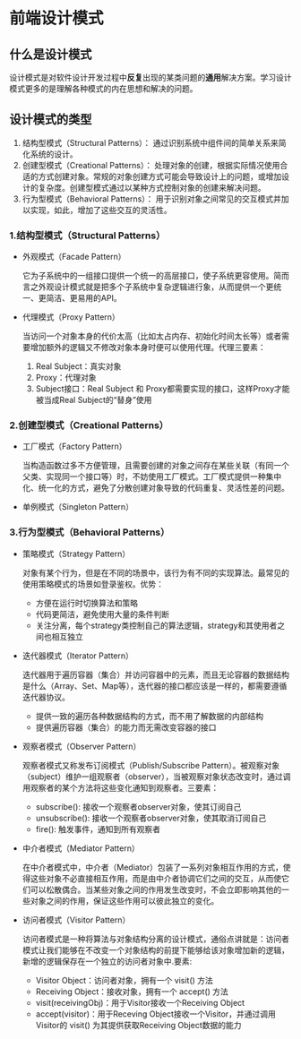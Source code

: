# 前端设计模式

## 什么是设计模式
设计模式是对软件设计开发过程中**反复**出现的某类问题的**通用**解决方案。学习设计模式更多的是理解各种模式的内在思想和解决的问题。

## 设计模式的类型
1. 结构型模式（Structural Patterns）： 通过识别系统中组件间的简单关系来简化系统的设计。
2. 创建型模式（Creational Patterns）： 处理对象的创建，根据实际情况使用合适的方式创建对象。常规的对象创建方式可能会导致设计上的问题，或增加设计的复杂度。创建型模式通过以某种方式控制对象的创建来解决问题。
3. 行为型模式（Behavioral Patterns）： 用于识别对象之间常见的交互模式并加以实现，如此，增加了这些交互的灵活性。

### 1.结构型模式（Structural Patterns）

-  外观模式（Facade Pattern）

    它为子系统中的一组接口提供一个统一的高层接口，使子系统更容使用。简而言之外观设计模式就是把多个子系统中复杂逻辑进行象，从而提供一个更统一、更简洁、更易用的API。

- 代理模式（Proxy Pattern）

    当访问一个对象本身的代价太高（比如太占内存、初始化时间太长等）或者需要增加额外的逻辑又不修改对象本身时便可以使用代理。代理三要素：
    1. Real Subject：真实对象
    2. Proxy：代理对象
    3. Subject接口：Real Subject 和 Proxy都需要实现的接口，这样Proxy才能被当成Real Subject的“替身”使用

### 2.创建型模式（Creational Patterns）

- 工厂模式（Factory Pattern）

    当构造函数过多不方便管理，且需要创建的对象之间存在某些关联（有同一个父类、实现同一个接口等）时，不妨使用工厂模式。工厂模式提供一种集中化、统一化的方式，避免了分散创建对象导致的代码重复、灵活性差的问题。

- 单例模式（Singleton Pattern）


### 3.行为型模式（Behavioral Patterns）
 
- 策略模式（Strategy Pattern）

    对象有某个行为，但是在不同的场景中，该行为有不同的实现算法。最常见的使用策略模式的场景如登录鉴权。优势：
    - 方便在运行时切换算法和策略
    - 代码更简洁，避免使用大量的条件判断
    - 关注分离，每个strategy类控制自己的算法逻辑，strategy和其使用者之间也相互独立

- 迭代器模式（Iterator Pattern）

    迭代器用于遍历容器（集合）并访问容器中的元素，而且无论容器的数据结构是什么（Array、Set、Map等），迭代器的接口都应该是一样的，都需要遵循迭代器协议。

    - 提供一致的遍历各种数据结构的方式，而不用了解数据的内部结构
    - 提供遍历容器（集合）的能力而无需改变容器的接口

- 观察者模式（Observer Pattern）

    观察者模式又称发布订阅模式（Publish/Subscribe Pattern）。被观察对象（subject）维护一组观察者（observer），当被观察对象状态改变时，通过调用观察者的某个方法将这些变化通知到观察者。三要素：

    - subscribe(): 接收一个观察者observer对象，使其订阅自己
    - unsubscribe(): 接收一个观察者observer对象，使其取消订阅自己
    - fire(): 触发事件，通知到所有观察者

- 中介者模式（Mediator Pattern）

    在中介者模式中，中介者（Mediator）包装了一系列对象相互作用的方式，使得这些对象不必直接相互作用，而是由中介者协调它们之间的交互，从而使它们可以松散偶合。当某些对象之间的作用发生改变时，不会立即影响其他的一些对象之间的作用，保证这些作用可以彼此独立的变化。

- 访问者模式（Visitor Pattern）

    访问者模式是一种将算法与对象结构分离的设计模式，通俗点讲就是：访问者模式让我们能够在不改变一个对象结构的前提下能够给该对象增加新的逻辑，新增的逻辑保存在一个独立的访问者对象中.要素:
    - Visitor Object：访问者对象，拥有一个 visit() 方法
    - Receiving Object：接收对象，拥有一个 accept() 方法
    - visit(receivingObj)：用于Visitor接收一个Receiving Object
    - accept(visitor)：用于Receving Object接收一个Visitor，并通过调用Visitor的 visit() 为其提供获取Receiving Object数据的能力

